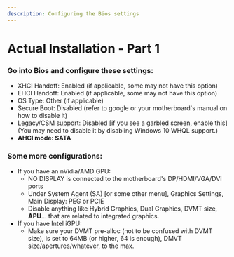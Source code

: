 ```yaml
---
description: Configuring the Bios settings
---
```


# Actual Installation - Part 1

### Go into Bios and configure these settings:

* XHCI Handoff: Enabled \(if applicable, some may not have this option\)
* EHCI Handoff: Enabled \(if applicable, some may not have this option\)
* OS Type: Other \(if applicable\)
* Secure Boot: Disabled \(refer to google or your motherboard's manual on how to disable it\)
* Legacy/CSM support: Disabled \[if you see a garbled screen, enable this\]\(You may need to disable it by disabling Windows 10 WHQL support.\)
* **AHCI mode: SATA**

### Some more configurations:

* If you have an nVidia/AMD GPU:
  * NO DISPLAY is connected to the motherboard's DP/HDMI/VGA/DVI ports
  * Under System Agent \(SA\) \[or some other menu\], Graphics Settings, Main Display: PEG or PCIE
  * Disable anything like Hybrid Graphics, Dual Graphics, DVMT size, **APU**... that are related to integrated graphics.
* If you have Intel iGPU:
  * Make sure your DVMT pre-alloc \(not to be confused with DVMT size\), is set to 64MB \(or higher, 64 is enough\), DMVT size/apertures/whatever, to the max.

